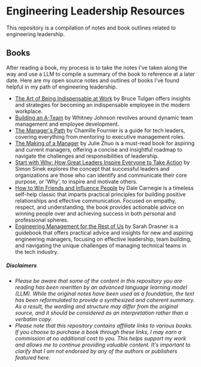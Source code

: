 
# Engineering Leadership Resources
This repository is a compilation of notes and book outlines related to engineering leadership.

## Books

After reading a book, my process is to take the notes I've taken along the way and use a LLM to compile a summary of the book to reference at a later date. Here are my open source notes and outlines of books I've found helpful in my path of engineering leadership.

* [The Art of Being Indispensable at Work](./books/the-art-of-being-indispensable-at-work.md) by Bruce Tulgan offers insights and strategies for becoming an indispensable employee in the modern workplace. 
* [Building an A-Team](./books/building-an-a-team.md) by Whitney Johnson revolves around dynamic team management and employee development.
* [The Manager's Path](./books/the-managers-path.md) by Chamille Fournier is a guide for tech leaders, covering everything from mentoring to executive management roles.
* [The Making of a Manager](./books/the-making-of-a-manager.md) by Julie Zhuo is a must-read book for aspiring and current managers, offering a concise and insightful roadmap to navigate the challenges and responsibilities of leadership.
* [Start with Why: How Great Leaders Inspire Everyone to Take Action](./books/start-with-why.md) by Simon Sinek explores the concept that successful leaders and organizations are those who can identify and communicate their core purpose, or 'Why', to inspire and motivate others.
* [How to Win Friends and Influence People](./books/how-to-win-friends-influence-people.md) by Dale Carnegie is a timeless self-help classic that imparts practical principles for building positive relationships and effective communication. Focused on empathy, respect, and understanding, the book provides actionable advice on winning people over and achieving success in both personal and professional spheres.
* [Engineering Management for the Rest of Us](./books/engineering-management-for-the-rest-of-us.md) by Sarah Drasner is a guidebook that offers practical advice and insights for new and aspiring engineering managers, focusing on effective leadership, team building, and navigating the unique challenges of managing technical teams in the tech industry.


##### Disclaimers
* _Please be aware that some of the content in this repository you are reading has been rewritten by an advanced language learning model (LLM). While the original notes have been used as a foundation, the text has been reformulated to provide a synthesized and coherent summary. As a result, the wording and structure may differ from the original source, and it should be considered as an interpretation rather than a verbatim copy._
* _Please note that this repository contains affiliate links to various books. If you choose to purchase a book through these links, I may earn a commission at no additional cost to you. This helps support my work and allows me to continue providing valuable content. It's important to clarify that I am not endorsed by any of the authors or publishers featured here._
